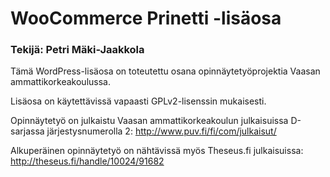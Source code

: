 # WooCommerce Prinetti -lisäosa

### Tekijä: Petri Mäki-Jaakkola

Tämä WordPress-lisäosa on toteutettu osana opinnäytetyöprojektia
Vaasan ammattikorkeakoulussa.

Lisäosa on käytettävissä vapaasti GPLv2-lisenssin mukaisesti.

Opinnäytetyö on julkaistu Vaasan ammattikorkeakoulun julkaisuissa D-sarjassa
järjestysnumerolla 2: http://www.puv.fi/fi/com/julkaisut/

Alkuperäinen opinnäytetyö on nähtävissä myös Theseus.fi julkaisuissa: http://theseus.fi/handle/10024/91682


